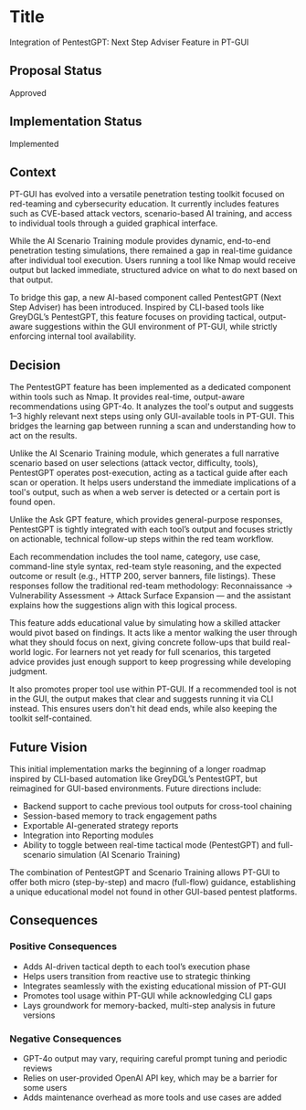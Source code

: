 # Title

Integration of PentestGPT: Next Step Adviser Feature in PT-GUI

## Proposal Status

Approved

## Implementation Status

Implemented

## Context

PT-GUI has evolved into a versatile penetration testing toolkit focused on red-teaming and cybersecurity education. It currently includes features such as CVE-based attack vectors, scenario-based AI training, and access to individual tools through a guided graphical interface.

While the AI Scenario Training module provides dynamic, end-to-end penetration testing simulations, there remained a gap in real-time guidance after individual tool execution. Users running a tool like Nmap would receive output but lacked immediate, structured advice on what to do next based on that output.

To bridge this gap, a new AI-based component called PentestGPT (Next Step Adviser) has been introduced. Inspired by CLI-based tools like GreyDGL’s PentestGPT, this feature focuses on providing tactical, output-aware suggestions within the GUI environment of PT-GUI, while strictly enforcing internal tool availability.

## Decision

The PentestGPT feature has been implemented as a dedicated component within tools such as Nmap. It provides real-time, output-aware recommendations using GPT-4o. It analyzes the tool's output and suggests 1–3 highly relevant next steps using only GUI-available tools in PT-GUI. This bridges the learning gap between running a scan and understanding how to act on the results.

Unlike the AI Scenario Training module, which generates a full narrative scenario based on user selections (attack vector, difficulty, tools), PentestGPT operates post-execution, acting as a tactical guide after each scan or operation. It helps users understand the immediate implications of a tool's output, such as when a web server is detected or a certain port is found open.

Unlike the Ask GPT feature, which provides general-purpose responses, PentestGPT is tightly integrated with each tool’s output and focuses strictly on actionable, technical follow-up steps within the red team workflow.

Each recommendation includes the tool name, category, use case, command-line style syntax, red-team style reasoning, and the expected outcome or result (e.g., HTTP 200, server banners, file listings). These responses follow the traditional red-team methodology: Reconnaissance → Vulnerability Assessment → Attack Surface Expansion — and the assistant explains how the suggestions align with this logical process.

This feature adds educational value by simulating how a skilled attacker would pivot based on findings. It acts like a mentor walking the user through what they should focus on next, giving concrete follow-ups that build real-world logic. For learners not yet ready for full scenarios, this targeted advice provides just enough support to keep progressing while developing judgment.

It also promotes proper tool use within PT-GUI. If a recommended tool is not in the GUI, the output makes that clear and suggests running it via CLI instead. This ensures users don't hit dead ends, while also keeping the toolkit self-contained.

## Future Vision

This initial implementation marks the beginning of a longer roadmap inspired by CLI-based automation like GreyDGL’s PentestGPT, but reimagined for GUI-based environments. Future directions include:

-   Backend support to cache previous tool outputs for cross-tool chaining
-   Session-based memory to track engagement paths
-   Exportable AI-generated strategy reports
-   Integration into Reporting modules
-   Ability to toggle between real-time tactical mode (PentestGPT) and full-scenario simulation (AI Scenario Training)

The combination of PentestGPT and Scenario Training allows PT-GUI to offer both micro (step-by-step) and macro (full-flow) guidance, establishing a unique educational model not found in other GUI-based pentest platforms.

## Consequences

### Positive Consequences

-   Adds AI-driven tactical depth to each tool’s execution phase
-   Helps users transition from reactive use to strategic thinking
-   Integrates seamlessly with the existing educational mission of PT-GUI
-   Promotes tool usage within PT-GUI while acknowledging CLI gaps
-   Lays groundwork for memory-backed, multi-step analysis in future versions

### Negative Consequences

-   GPT-4o output may vary, requiring careful prompt tuning and periodic reviews
-   Relies on user-provided OpenAI API key, which may be a barrier for some users
-   Adds maintenance overhead as more tools and use cases are added
